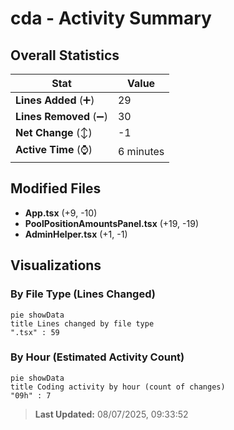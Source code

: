 # cda - Activity Summary 

## Overall Statistics

| Stat                   | Value                                                             |
| ---------------------- | ----------------------------------------------------------------- |
| **Lines Added** (➕)   | 29                                          |
| **Lines Removed** (➖) | 30                                        |
| **Net Change** (↕)    | -1                |
| **Active Time** (⌚)   | 6 minutes |


## Modified Files
- **App.tsx** (+9, -10)
- **PoolPositionAmountsPanel.tsx** (+19, -19)
- **AdminHelper.tsx** (+1, -1)

## Visualizations

### By File Type (Lines Changed)

```mermaid
pie showData
title Lines changed by file type
".tsx" : 59
```

### By Hour (Estimated Activity Count)

```mermaid
pie showData
title Coding activity by hour (count of changes)
"09h" : 7
```


> **Last Updated:** 08/07/2025, 09:33:52